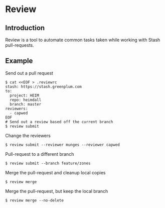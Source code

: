 # Review

Introduction
------------

Review is a tool to automate common tasks taken while working with Stash pull-requests.

Example
-------

Send out a pull request

```
$ cat <<EOF > .reviewrc
stash: https://stash.greenplum.com
to:
  project: HEIM
  repo: heimdall
  branch: master
reviewers:
  - capwed
EOF
# Send out a review based off the current branch
$ review submit
```

Change the reviewers

```
$ review submit --reviewer munges --reviewer capwed
```

Pull-request to a different branch

```
$ review submit --branch feature/zones
```

Merge the pull-request and cleanup local copies

```
$ review merge
```

Merge the pull-request, but keep the local branch

```
$ review merge --no-delete
```

